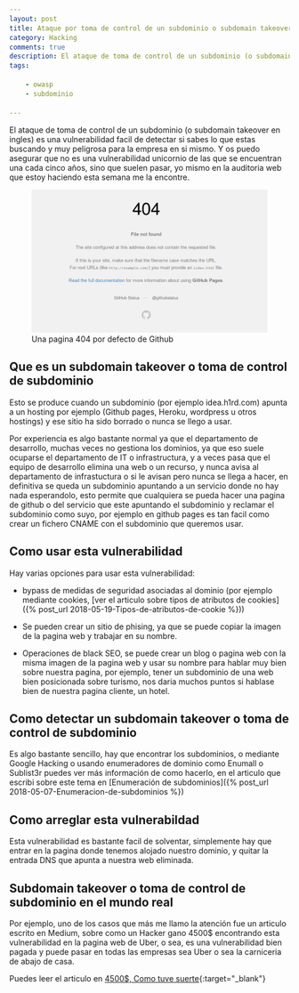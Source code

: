 ```yaml
---
layout: post
title: Ataque por toma de control de un subdominio o subdomain takeover
category: Hacking
comments: true
description: El ataque de toma de control de un subdominio (o subdomain takeover en ingles) es una vulnerabilidad facil de detectar si sabes lo que estas buscando y muy peligrosa para la empresa en si mismo. Y os puedo asegurar que no es una vulnerabilidad unicornio de las que se encuentran una cada cinco años, sino que suelen pasar, yo mismo en la auditoria web que estoy haciendo esta semana me la encontre.
tags:   

    - owasp
    - subdominio

---
```


El ataque de toma de control de un subdominio (o subdomain takeover en ingles) es una vulnerabilidad facil de detectar si sabes lo que estas buscando y muy peligrosa para la empresa en si mismo. Y os puedo asegurar que no es una vulnerabilidad unicornio de las que se encuentran una cada cinco años, sino que suelen pasar, yo mismo en la auditoria web que estoy haciendo esta semana me la encontre.

<figure>
<img alt="Una pagina 404 por defecto de Github" class="img img-responsive" src="/resources/images/domain-takeover.png"/>
<figcaption>
Una pagina 404 por defecto de Github
</figcaption>
</figure>

## Que es un subdomain takeover o toma de control de subdominio

Esto se produce cuando un subdominio (por ejemplo idea.h1rd.com) apunta a un hosting por ejemplo (Github pages, Heroku, wordpress u otros hostings) y ese sitio ha sido borrado o nunca se llego a usar. 

Por experiencia es algo bastante normal ya que el departamento de desarrollo, muchas veces no gestiona los dominios, ya que eso suele ocuparse el departamento de IT o infrastructura, y a veces pasa que el equipo de desarrollo elimina una web o un recurso, y nunca avisa al departamento de infrastuctura o si le avisan pero nunca se llega a hacer, en definitiva se queda un subdominio apuntando a un servicio donde no hay nada esperandolo, esto permite que cualquiera se pueda hacer una pagina de github o del servicio que este apuntando el subdominio y reclamar el subdominio como suyo, por ejemplo en github pages es tan facil como crear un fichero CNAME con el subdominio que queremos usar.

## Como usar esta vulnerabilidad

Hay varias opciones para usar esta vulnerabilidad:

* bypass de medidas de seguridad asociadas al dominio (por ejemplo mediante cookies, [ver el articulo sobre tipos de atributos de cookies]({% post_url 2018-05-19-Tipos-de-atributos-de-cookie %}))

* Se pueden crear un sitio de phising, ya que se puede copiar la imagen de la pagina web y trabajar en su nombre.

* Operaciones de black SEO, se puede crear un blog o pagina web con la misma imagen de la pagina web y usar su nombre para hablar muy bien sobre nuestra pagina, por ejemplo, tener un subdominio de una web bien posicionada sobre turismo, nos daria muchos puntos si hablase bien de nuestra pagina cliente, un hotel.


## Como detectar un subdomain takeover o toma de control de subdominio

Es algo bastante sencillo, hay que encontrar los subdominios, o mediante Google Hacking o usando enumeradores de dominio como Enumall o Sublist3r puedes ver más información de como hacerlo, en el articulo que escribi sobre este tema en [Enumeración de subdominios]({% post_url 2018-05-07-Enumeracion-de-subdominios %})

## Como arreglar esta vulnerabildad

Esta vulnerabilidad es bastante facil de solventar, simplemente hay que entrar en la pagina donde tenemos alojado nuestro dominio, y quitar la entrada DNS que apunta a nuestra web eliminada.

## Subdomain takeover o toma de control de subdominio en el mundo real

Por ejemplo, uno de los casos que más me llamo la atención fue un articulo escrito en Medium, sobre como un Hacker gano 4500$ encontrando esta vulnerabilidad en la pagina web de Uber, o sea, es una vulnerabilidad bien pagada y puede pasar en todas las empresas sea Uber o sea la carniceria de abajo de casa.

Puedes leer el articulo en [4500$, Como tuve suerte](https://medium.com/bugbountywriteup/4500-bounty-how-i-got-lucky-99d8bc933f75){:target="_blank"}








